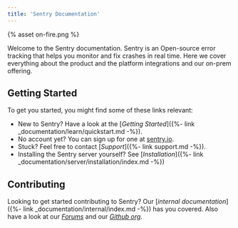 ```yaml
---
title: 'Sentry Documentation'
---
```


<div class="index-illustration">
  {% asset on-fire.png %}
</div>

Welcome to the Sentry documentation.  Sentry is an Open-source error tracking that helps you monitor and fix crashes in real time.  Here we cover everything about the product and the platform integrations and our on-prem offering.

## Getting Started

To get you started, you might find some of these links relevant:

-   New to Sentry? Have a look at the [_Getting Started_]({%- link _documentation/learn/quickstart.md -%}).
-   No account yet? You can sign up for one at [sentry.io](https://sentry.io/signup/).
-   Stuck? Feel free to contact [_Support_]({%- link support.md -%}).
-   Installing the Sentry server yourself? See [_Installation_]({%- link _documentation/server/installation/index.md -%})

## Contributing

Looking to get started contributing to Sentry? Our [_internal documentation_]({%- link _documentation/internal/index.md -%}) has you covered.  Also
have a look at our [_Forums_](https://forums.sentry.io/) and our [_Github org_](https://github.com/getsentry).
